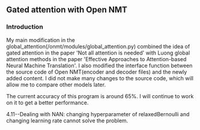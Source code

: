 ## Gated attention with Open NMT

### Introduction

My main modification in the global_attention(/onmt/modules/global_attention.py) combined the idea of gated attention in the paper 'Not all attention is needed' with Luong global attention methods in the paper 'Effective Approaches to Attention-based Neural Machine Translation'. I also modified the interface function between the source code of Open NMT(encoder and decoder files) and the newly added content. I did not make many changes to the source code, which will allow me to compare other models later.

The current accuracy of this program is around 65%. I will continue to work on it to get a better performance. 

4.11--Dealing with NAN: changing hyperparameter of relaxedBernoulli and changing learning rate cannot solve the problem.

### 
